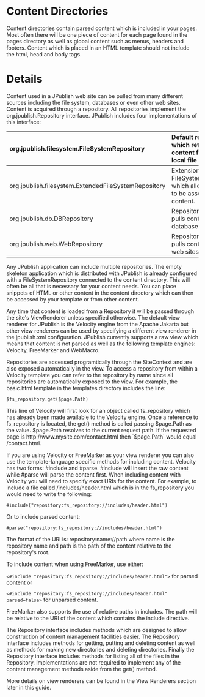 # Content Directories #

Content directories contain parsed content which is included in your pages. Most often there will be one piece of content for each page found in the pages directory as well as global content such as menus, headers and footers. Content which is placed in an HTML template should not include the html, head and body tags.


# Details #

Content used in a JPublish web site can be pulled from many different sources including the file system, databases or even other web sites. Content is acquired through a repository. All repositories implement the org.jpublish.Repository interface. JPublish includes four implementations of this interface:

|org.jpublish.filesystem.FileSystemRepository|Default repository which retrieves content from the local file system.|
|:-------------------------------------------|:---------------------------------------------------------------------|
|org.jpublish.filesystem.ExtendedFileSystemRepository|	Extension of the FileSystemRepository which allows actions to be associated with content.|
|org.jpublish.db.DBRepository                |	Repository which pulls content from a database.                      |
|org.jpublish.web.WebRepository              | Repository which pulls content from web sites.                       |

Any JPublish application can include multiple repositories. The empty skeleton application which is distributed with JPublish is already configured with a FileSystemRepository connected to the content directory. This will often be all that is necessary for your content needs. You can place snippets of HTML or other content in the content directory which can then be accessed by your template or from other content.

Any time that content is loaded from a Repository it will be passed through the site's ViewRenderer unless specified otherwise. The default view renderer for JPublish is the Velocity engine from the Apache Jakarta but other view renderers can be used by specifying a different view renderer in the jpublish.xml configuration. JPublish currently supports a raw view which means that content is not parsed as well as the following template engines: Velocity, FreeMarker and WebMacro.

Repositories are accessed programtically through the SiteContext and are also exposed automatically in the view. To access a repository from within a Velocity template you can refer to the repository by name since all repositories are automatically exposed to the view. For example, the basic.html template in the templates directory includes the line:

`$fs_repository.get($page.Path)`

This line of Velocity will first look for an object called fs\_repository which has already been made available to the Velocity engine. Once a reference to fs\_repository is located, the get() method is called passing $page.Path as the value. $page.Path resolves to the current request path. If the requested page is http://www.mysite.com/contact.html then `$page.Path` would equal /contact.html.

If you are using Velocity or FreeMarker as your view renderer you can also use the template-language specific methods for including content. Velocity has two forms: #include and #parse. #include will insert the raw content while #parse will parse the content first. When including content with Velocity you will need to specify exact URIs for the content. For example, to include a file called /includes/header.html which is in the fs\_repository you would need to write the following:

`#include("repository:fs_repository://includes/header.html")`

Or to include parsed content:

`#parse("repository:fs_repository://includes/header.html")`

The format of the URI is: repository:name://path where name is the repository name and path is the path of the content relative to the repository's root.

To include content when using FreeMarker, use either:

`<#include "repository:fs_repository://includes/header.html">` for parsed content or

`<#include "repository:fs_repository://includes/header.html" parsed=false>` for unparsed content.

FreeMarker also supports the use of relative paths in includes. The path will be relative to the URI of the content which contains the include directive.

The Repository interface includes methods which are designed to allow construction of content management facilities easier. The Repository interface includes methods for getting, putting and deleting content as well as methods for making new directories and deleting directories. Finally the Repository interface includes methods for listing all of the files in the Repository. Implementations are not required to implement any of the content management methods aside from the get() method.

More details on view renderers can be found in the View Renderers section later in this guide.